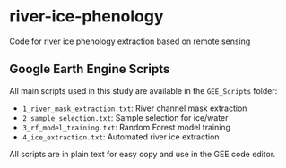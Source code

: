 # river-ice-phenology
Code for river ice phenology extraction based on remote sensing

## Google Earth Engine Scripts

All main scripts used in this study are available in the `GEE_Scripts` folder:
- `1_river_mask_extraction.txt`: River channel mask extraction
- `2_sample_selection.txt`: Sample selection for ice/water
- `3_rf_model_training.txt`: Random Forest model training
- `4_ice_extraction.txt`: Automated river ice extraction

All scripts are in plain text for easy copy and use in the GEE code editor.
